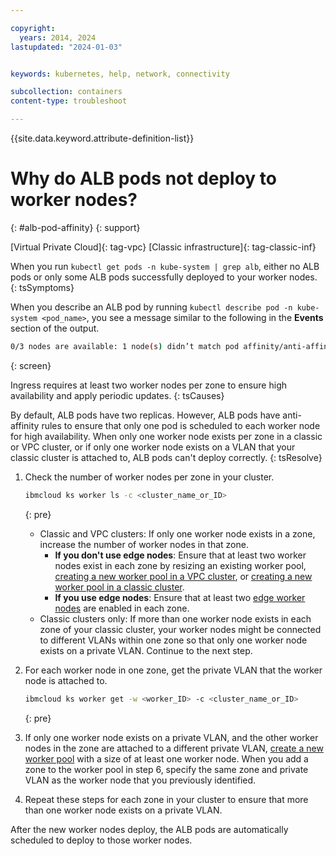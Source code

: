 ```yaml
---

copyright:
  years: 2014, 2024
lastupdated: "2024-01-03"


keywords: kubernetes, help, network, connectivity

subcollection: containers
content-type: troubleshoot

---
```


{{site.data.keyword.attribute-definition-list}}




# Why do ALB pods not deploy to worker nodes?
{: #alb-pod-affinity}
{: support}

[Virtual Private Cloud]{: tag-vpc} [Classic infrastructure]{: tag-classic-inf}


When you run `kubectl get pods -n kube-system | grep alb`, either no ALB pods or only some ALB pods successfully deployed to your worker nodes.
{: tsSymptoms}

When you describe an ALB pod by running `kubectl describe pod -n kube-system <pod_name>`, you see a message similar to the following in the **Events** section of the output.
```sh
0/3 nodes are available: 1 node(s) didn’t match pod affinity/anti-affinity, 2 node(s) didn’t match node selector.
```
{: screen}


Ingress requires at least two worker nodes per zone to ensure high availability and apply periodic updates.
{: tsCauses}

By default, ALB pods have two replicas. However, ALB pods have anti-affinity rules to ensure that only one pod is scheduled to each worker node for high availability. When only one worker node exists per zone in a classic or VPC cluster, or if only one worker node exists on a VLAN that your classic cluster is attached to, ALB pods can't deploy correctly.
{: tsResolve}

1. Check the number of worker nodes per zone in your cluster.
    ```sh
    ibmcloud ks worker ls -c <cluster_name_or_ID>
    ```
    {: pre}

    * Classic and VPC clusters: If only one worker node exists in a zone, increase the number of worker nodes in that zone.
        * **If you don't use edge nodes**: Ensure that at least two worker nodes exist in each zone by resizing an existing worker pool, [creating a new worker pool in a VPC cluster](/docs/containers?topic=containers-add-workers-vpc#vpc_add_pool), or [creating a new worker pool in a classic cluster](/docs/containers?topic=containers-add-workers-classic#add_pool).
        * **If you use edge nodes**: Ensure that at least two [edge worker nodes](/docs/containers?topic=containers-edge) are enabled in each zone.
    * Classic clusters only: If more than one worker node exists in each zone of your classic cluster, your worker nodes might be connected to different VLANs within one zone so that only one worker node exists on a private VLAN. Continue to the next step.

2. For each worker node in one zone, get the private VLAN that the worker node is attached to.
    ```sh
    ibmcloud ks worker get -w <worker_ID> -c <cluster_name_or_ID>
    ```
    {: pre}

3. If only one worker node exists on a private VLAN, and the other worker nodes in the zone are attached to a different private VLAN, [create a new worker pool](/docs/containers?topic=containers-add-workers-classic) with a size of at least one worker node. When you add a zone to the worker pool in step 6, specify the same zone and private VLAN as the worker node that you previously identified.

4. Repeat these steps for each zone in your cluster to ensure that more than one worker node exists on a private VLAN.

After the new worker nodes deploy, the ALB pods are automatically scheduled to deploy to those worker nodes.






